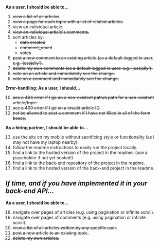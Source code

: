 **As a user, I should be able to...**

1. ~~view a list of all articles~~
2. ~~view a page for each topic with a list of related articles.~~
3. ~~view an individual article.~~
4. ~~view an individual article's comments.~~
5. sort articles by:
   - ~~date created~~
   - ~~comment_count~~
   - ~~votes~~
6. ~~post a new comment to an existing article (as a default logged in user. e.g. 'jessjelly').~~
7. ~~delete my own comments (as a default logged in user. e.g. 'jessjelly').~~
8. ~~vote on an article and immediately see the change.~~
9. ~~vote on a comment and immediately see the change.~~

**Error-handling: As a user, I should...**

10. ~~see a 404 error if I go on a non-existent path/a path for a non-existent article/topic.~~
11. ~~see a 400 error if I go on a invalid article ID.~~
12. ~~not be allowed to post a comment if I have not filled in all of the form boxes.~~

**As a hiring partner, I should be able to...**

13. use the site on my mobile without sacrificing style or functionality (as I may not have my laptop nearby).
14. follow the readme instructions to easily run the project locally.
15. find a link to the hosted version of the project in the readme. (use a placeholder if not yet hosted!)
16. find a link to the back-end repository of the project in the readme.
17. find a link to the hosted version of the back-end project in the readme.

## _If time, and if you have implemented it in your back-end API..._

**As a user, I should be able to...**

18. navigate over pages of articles (e.g. using pagination or infinite scroll).
19. navigate over pages of comments (e.g. using pagination or infinite scroll).
20. ~~view a list of all articles written by any specific user.~~
21. ~~post a new article to an existing topic.~~
22. ~~delete my own articles.~~
